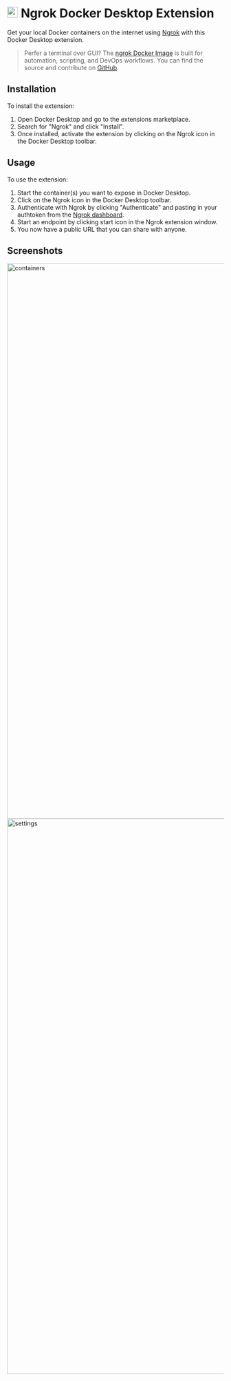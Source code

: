 <h1> <img src="https://user-images.githubusercontent.com/550861/222650471-a1908709-8920-406b-a55d-b8231cd3a4a5.svg" width="25"> Ngrok Docker Desktop Extension</h1>

Get your local Docker containers on the internet using [Ngrok](https://ngrok.com/) with this Docker Desktop extension.

> Perfer a terminal over GUI? The [ngrok Docker Image](https://hub.docker.com/r/ngrok/ngrok) is built for automation, scripting, and DevOps workflows. You can find the source and contribute on [GitHub](https://github.com/ngrok/docker-ngrok).

## Installation

To install the extension:

1. Open Docker Desktop and go to the extensions marketplace.
2. Search for "Ngrok" and click "Install".
3. Once installed, activate the extension by clicking on the Ngrok icon in the Docker Desktop toolbar.

## Usage

To use the extension:

1. Start the container(s) you want to expose in Docker Desktop.
2. Click on the Ngrok icon in the Docker Desktop toolbar.
3. Authenticate with Ngrok by clicking "Authenticate" and pasting in your authtoken from the [Ngrok dashboard](https://dashboard.ngrok.com/get-started/your-authtoken).
4. Start an endpoint by clicking start icon in the Ngrok extension window.
5. You now have a public URL that you can share with anyone.

## Screenshots
<img width="1292" alt="containers" src="https://user-images.githubusercontent.com/550861/222644761-b30982aa-e81a-4546-9678-dadfc731e0fc.png">
<img width="1292" alt="settings" src="https://user-images.githubusercontent.com/550861/222644829-3b717704-5b58-455f-b729-dad4c96daf18.png">
